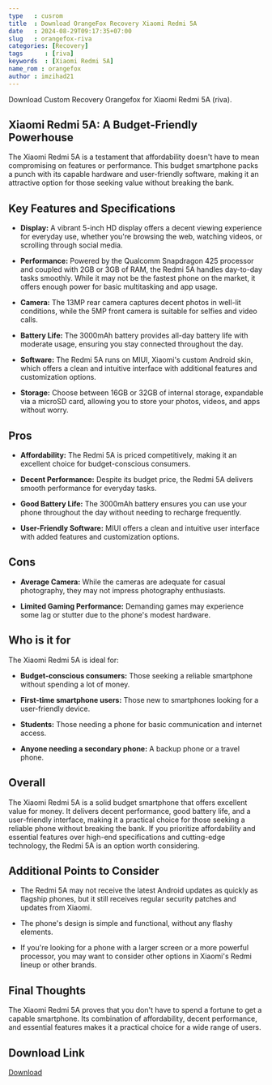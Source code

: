 ```yaml
---
type   : cusrom
title  : Download OrangeFox Recovery Xiaomi Redmi 5A
date   : 2024-08-29T09:17:35+07:00
slug   : orangefox-riva
categories: [Recovery]
tags      : [riva]
keywords  : [Xiaomi Redmi 5A]
name_rom : orangefox
author : imzihad21
---
```


Download Custom Recovery Orangefox for Xiaomi Redmi 5A (riva).

## Xiaomi Redmi 5A: A Budget-Friendly Powerhouse

The Xiaomi Redmi 5A is a testament that affordability doesn't have to mean compromising on features or performance. This budget smartphone packs a punch with its capable hardware and user-friendly software, making it an attractive option for those seeking value without breaking the bank. 

## Key Features and Specifications

* **Display:** A vibrant 5-inch HD display offers a decent viewing experience for everyday use, whether you're browsing the web, watching videos, or scrolling through social media.

* **Performance:** Powered by the Qualcomm Snapdragon 425 processor and coupled with 2GB or 3GB of RAM, the Redmi 5A handles day-to-day tasks smoothly. While it may not be the fastest phone on the market, it offers enough power for basic multitasking and app usage. 

* **Camera:** The 13MP rear camera captures decent photos in well-lit conditions, while the 5MP front camera is suitable for selfies and video calls.

* **Battery Life:** The 3000mAh battery provides all-day battery life with moderate usage, ensuring you stay connected throughout the day.

* **Software:** The Redmi 5A runs on MIUI, Xiaomi's custom Android skin, which offers a clean and intuitive interface with additional features and customization options.

* **Storage:** Choose between 16GB or 32GB of internal storage, expandable via a microSD card, allowing you to store your photos, videos, and apps without worry.

## Pros

* **Affordability:** The Redmi 5A is priced competitively, making it an excellent choice for budget-conscious consumers. 

* **Decent Performance:** Despite its budget price, the Redmi 5A delivers smooth performance for everyday tasks. 

* **Good Battery Life:** The 3000mAh battery ensures you can use your phone throughout the day without needing to recharge frequently. 

* **User-Friendly Software:** MIUI offers a clean and intuitive user interface with added features and customization options. 

## Cons

* **Average Camera:** While the cameras are adequate for casual photography, they may not impress photography enthusiasts. 

* **Limited Gaming Performance:** Demanding games may experience some lag or stutter due to the phone's modest hardware.

## Who is it for

The Xiaomi Redmi 5A is ideal for:

* **Budget-conscious consumers:** Those seeking a reliable smartphone without spending a lot of money. 

* **First-time smartphone users:** Those new to smartphones looking for a user-friendly device.

* **Students:** Those needing a phone for basic communication and internet access. 

* **Anyone needing a secondary phone:** A backup phone or a travel phone.

## Overall

The Xiaomi Redmi 5A is a solid budget smartphone that offers excellent value for money. It delivers decent performance, good battery life, and a user-friendly interface, making it a practical choice for those seeking a reliable phone without breaking the bank. If you prioritize affordability and essential features over high-end specifications and cutting-edge technology, the Redmi 5A is an option worth considering.

## Additional Points to Consider

* The Redmi 5A may not receive the latest Android updates as quickly as flagship phones, but it still receives regular security patches and updates from Xiaomi.

* The phone's design is simple and functional, without any flashy elements. 

* If you're looking for a phone with a larger screen or a more powerful processor, you may want to consider other options in Xiaomi's Redmi lineup or other brands.

## Final Thoughts

The Xiaomi Redmi 5A proves that you don't have to spend a fortune to get a capable smartphone. Its combination of affordability, decent performance, and essential features makes it a practical choice for a wide range of users. 


## Download Link
[Download](https://orangefox.download/device/riva)


